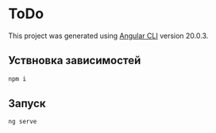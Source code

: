 # ToDo

This project was generated using [Angular CLI](https://github.com/angular/angular-cli) version 20.0.3.

## Уствновка зависимостей

```bash
npm i
```

## Запуск

```bash
ng serve
```


